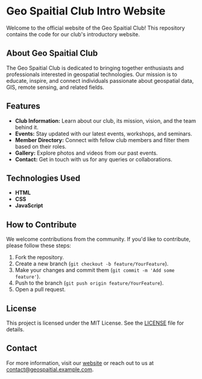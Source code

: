 # Geo Spaitial Club Intro Website

Welcome to the official website of the Geo Spaitial Club! This repository contains the code for our club's introductory website.

## About Geo Spaitial Club

The Geo Spaitial Club is dedicated to bringing together enthusiasts and professionals interested in geospatial technologies. Our mission is to educate, inspire, and connect individuals passionate about geospatial data, GIS, remote sensing, and related fields.

## Features

- **Club Information:** Learn about our club, its mission, vision, and the team behind it.
- **Events:** Stay updated with our latest events, workshops, and seminars.
- **Member Directory:** Connect with fellow club members and filter them based on their roles.
- **Gallery:** Explore photos and videos from our past events.
- **Contact:** Get in touch with us for any queries or collaborations.

## Technologies Used

- **HTML**
- **CSS**
- **JavaScript**

## How to Contribute

We welcome contributions from the community. If you'd like to contribute, please follow these steps:

1. Fork the repository.
2. Create a new branch (`git checkout -b feature/YourFeature`).
3. Make your changes and commit them (`git commit -m 'Add some feature'`).
4. Push to the branch (`git push origin feature/YourFeature`).
5. Open a pull request.

## License

This project is licensed under the MIT License. See the [LICENSE](LICENSE) file for details.

## Contact

For more information, visit our [website](https://rohit29032005.github.io/geo-spaitial_demo/) or reach out to us at [contact@geospaitial.example.com](mailto:geospatialclub@vit.ac.in).
